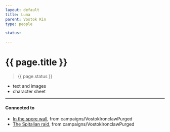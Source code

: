 ```yaml
---
layout: default
title: Luna
parent: Vostok Kin
type: people

status: 

---
```


# {{ page.title }}

> {{ page.status }}

- text and images
- character sheet

---
#### Connected to

<!-- QueryToSerialize: LIST without ID "["+ title + "](https://terra-campaigns.github.io/"+ regexreplace(file.path, ".md", "") + ")" + ", from " + regexreplace(file.folder, "degenesis/", "") FROM ([[]]) OR outgoing([[]]) WHERE file.name != this.file.name SORT file.folder DESC -->
<!-- SerializedQuery: LIST without ID "["+ title + "](https://terra-campaigns.github.io/"+ regexreplace(file.path, ".md", "") + ")" + ", from " + regexreplace(file.folder, "degenesis/", "") FROM ([[]]) OR outgoing([[]]) WHERE file.name != this.file.name SORT file.folder DESC -->
- [In the spore wall](https://terra-campaigns.github.io/degenesis/campaigns/VostokIronclawPurged/chap1), from campaigns/VostokIronclawPurged
- [The Spitalian raid](https://terra-campaigns.github.io/degenesis/campaigns/VostokIronclawPurged/chap2), from campaigns/VostokIronclawPurged
<!-- SerializedQuery END -->
